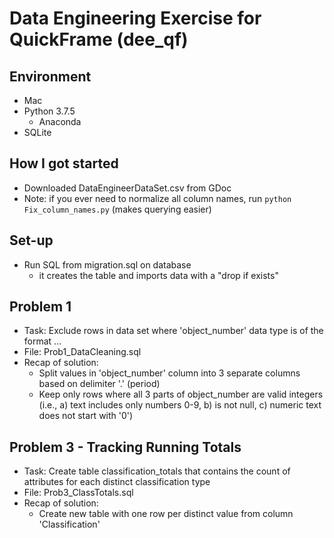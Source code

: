 # Data Engineering Exercise for QuickFrame (dee_qf)

## Environment
* Mac
* Python 3.7.5
    * Anaconda
* SQLite

## How I got started
* Downloaded DataEngineerDataSet.csv from GDoc
* Note: if you ever need to normalize all column names, run ```python Fix_column_names.py``` (makes querying easier)

## Set-up
* Run SQL from migration.sql on database
    * it creates the table and imports data with a "drop if exists"

## Problem 1
* Task:  Exclude rows in data set where 'object_number' data type is of the format <number>.<number>.<number>.
* File: Prob1_DataCleaning.sql	
* Recap of solution:
    * Split values in 'object_number' column into 3 separate columns based on delimiter '.' (period)
    * Keep only rows where all 3 parts of object_number are valid integers (i.e., a) text includes only numbers 0-9, b) is not null, c) numeric text does not start with '0')

## Problem 3 - Tracking Running Totals
* Task: Create table classification_totals that contains the count of attributes for each distinct classification type
* File: Prob3_ClassTotals.sql
* Recap of solution:
    * Create new table with one row per distinct value from column 'Classification'
